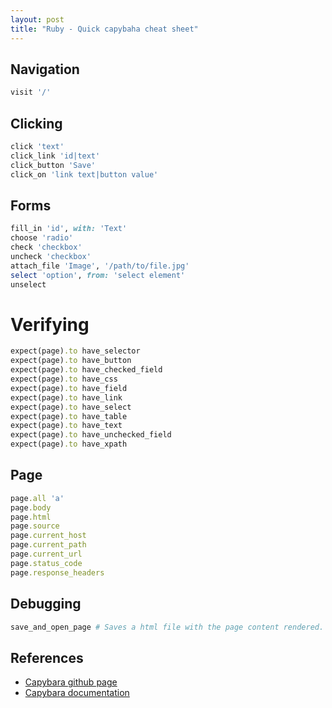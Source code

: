 ```yaml
---
layout: post
title: "Ruby - Quick capybaha cheat sheet"
---
```


## Navigation
```ruby
visit '/'
```

## Clicking
```ruby
click 'text'
click_link 'id|text'
click_button 'Save'
click_on 'link text|button value'
```

## Forms
```ruby
fill_in 'id', with: 'Text'
choose 'radio'
check 'checkbox'
uncheck 'checkbox'
attach_file 'Image', '/path/to/file.jpg'
select 'option', from: 'select element'
unselect
```

# Verifying
```ruby
expect(page).to have_selector
expect(page).to have_button
expect(page).to have_checked_field
expect(page).to have_css
expect(page).to have_field 
expect(page).to have_link
expect(page).to have_select
expect(page).to have_table
expect(page).to have_text
expect(page).to have_unchecked_field
expect(page).to have_xpath
```

## Page
```ruby
page.all 'a'
page.body
page.html
page.source
page.current_host
page.current_path
page.current_url
page.status_code
page.response_headers
```

## Debugging
```ruby
save_and_open_page # Saves a html file with the page content rendered.
```

## References
  - [Capybara github page](https://github.com/jnicklas/capybara)
  - [Capybara documentation](http://www.rubydoc.info/github/jnicklas/capybara/)
